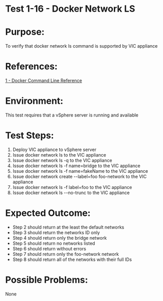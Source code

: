 Test 1-16 - Docker Network LS
=======

# Purpose:
To verify that docker network ls command is supported by VIC appliance

# References:
[1 - Docker Command Line Reference](https://docs.docker.com/engine/reference/commandline/network_ls/)

# Environment:
This test requires that a vSphere server is running and available

# Test Steps:
1. Deploy VIC appliance to vSphere server
2. Issue docker network ls to the VIC appliance
3. Issue docker network ls -q to the VIC appliance
4. Issue docker network ls -f name=bridge to the VIC appliance
5. Issue docker network ls -f name=fakeName to the VIC appliance
6. Issue docker network create --label=foo foo-network to the VIC appliance
7. Issue docker network ls -f label=foo to the VIC appliance
8. Issue docker network ls --no-trunc to the VIC appliance

# Expected Outcome:
* Step 2 should return at the least the default networks
* Step 3 should return the networks ID only
* Step 4 should return only the bridge network
* Step 5 should return no networks listed
* Step 6 should return without errors
* Step 7 should return only the foo-network network
* Step 8 should return all of the networks with their full IDs

# Possible Problems:
None